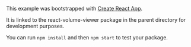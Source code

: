 This example was bootstrapped with [Create React App](https://github.com/facebook/create-react-app).

It is linked to the react-volume-viewer package in the parent directory for development purposes.

You can run `npm install` and then `npm start` to test your package.
